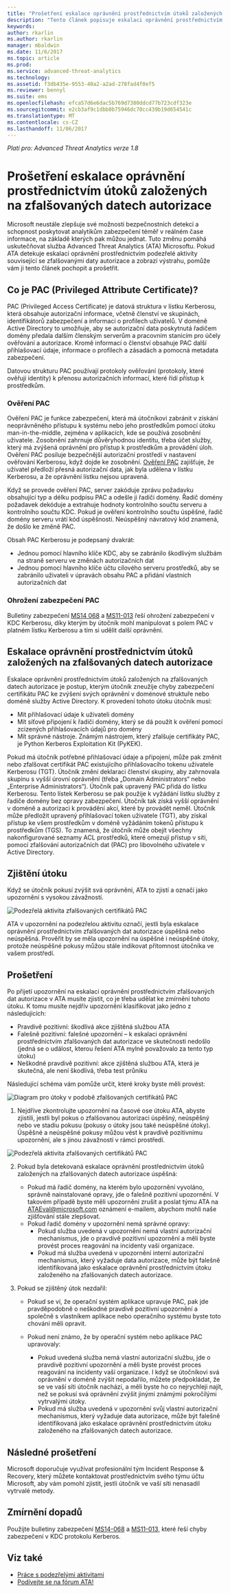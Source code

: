 ```yaml
---
title: "Prošetření eskalace oprávnění prostřednictvím útoků založených na zfalšovaných datech autorizace| Dokumentace Microsoftu"
description: "Tento článek popisuje eskalaci oprávnění prostřednictvím útoků založených na zfalšovaných datech autorizace a poskytuje pokyny k prošetření, pokud byla tato hrozba detekována ve vaší síti."
keywords: 
author: rkarlin
ms.author: rkarlin
manager: mbaldwin
ms.date: 11/6/2017
ms.topic: article
ms.prod: 
ms.service: advanced-threat-analytics
ms.technology: 
ms.assetid: f3db435e-9553-40a2-a2ad-278fad4f0ef5
ms.reviewer: bennyl
ms.suite: ems
ms.openlocfilehash: efca57d6e6dac5b769d7380ddcd77b723cdf323e
ms.sourcegitcommit: e2cb3af9c1dbb0b75946dc70cc439b19d654541c
ms.translationtype: MT
ms.contentlocale: cs-CZ
ms.lasthandoff: 11/06/2017
---
```

*Platí pro: Advanced Threat Analytics verze 1.8*

# <a name="investigating-privilege-escalation-using-forged-authorization-data-attacks"></a>Prošetření eskalace oprávnění prostřednictvím útoků založených na zfalšovaných datech autorizace

Microsoft neustále zlepšuje své možnosti bezpečnostních detekcí a schopnost poskytovat analytikům zabezpečení téměř v reálném čase informace, na základě kterých pak můžou jednat. Tuto změnu pomáhá uskutečňovat služba Advanced Threat Analytics (ATA) Microsoftu. Pokud ATA detekuje eskalaci oprávnění prostřednictvím podezřelé aktivity související se zfalšovanými daty autorizace a zobrazí výstrahu, pomůže vám ji tento článek pochopit a prošetřit.

## <a name="what-is-a-privileged-attribute-certificate-pac"></a>Co je PAC (Privileged Attribute Certificate)?

PAC (Privileged Access Certificate) je datová struktura v lístku Kerberosu, která obsahuje autorizační informace, včetně členství ve skupinách, identifikátorů zabezpečení a informací o profilech uživatelů. V doméně Active Directory to umožňuje, aby se autorizační data poskytnutá řadičem domény předala dalším členským serverům a pracovním stanicím pro účely ověřování a autorizace. Kromě informací o členství obsahuje PAC další přihlašovací údaje, informace o profilech a zásadách a pomocná metadata zabezpečení. 

Datovou strukturu PAC používají protokoly ověřování (protokoly, které ověřují identity) k přenosu autorizačních informací, které řídí přístup k prostředkům.

### <a name="pac-validation"></a>Ověření PAC

Ověření PAC je funkce zabezpečení, která má útočníkovi zabránit v získání neoprávněného přístupu k systému nebo jeho prostředkům pomocí útoku man-in-the-middle, zejména v aplikacích, kde se používá zosobnění uživatele. Zosobnění zahrnuje důvěryhodnou identitu, třeba účet služby, který má zvýšená oprávnění pro přístup k prostředkům a provádění úloh. Ověření PAC posiluje bezpečnější autorizační prostředí v nastavení ověřování Kerberosu, když dojde ke zosobnění. [Ověření PAC](https://blogs.msdn.microsoft.com/openspecification/2009/04/24/understanding-microsoft-kerberos-pac-validation/) zajišťuje, že uživatel předloží přesná autorizační data, jak byla udělena v lístku Kerberosu, a že oprávnění lístku nejsou upravená.

Když se provede ověření PAC, server zakóduje zprávu požadavku obsahující typ a délku podpisu PAC a odešle ji řadiči domény. Řadič domény požadavek dekóduje a extrahuje hodnoty kontrolního součtu serveru a kontrolního součtu KDC. Pokud je ověření kontrolního součtu úspěšné, řadič domény serveru vrátí kód úspěšnosti. Neúspěšný návratový kód znamená, že došlo ke změně PAC. 

Obsah PAC Kerberosu je podepsaný dvakrát: 
- Jednou pomocí hlavního klíče KDC, aby se zabránilo škodlivým službám na straně serveru ve změnách autorizačních dat
- Jednou pomocí hlavního klíče účtu cílového serveru prostředků, aby se zabránilo uživateli v úpravách obsahu PAC a přidání vlastních autorizačních dat

### <a name="pac-vulnerability"></a>Ohrožení zabezpečení PAC
Bulletiny zabezpečení [MS14 068](https://technet.microsoft.com/library/security/MS14-068.aspx) a [MS11-013](https://technet.microsoft.com/library/security/ms11-013.aspx) řeší ohrožení zabezpečení v KDC Kerberosu, díky kterým by útočník mohl manipulovat s polem PAC v platném lístku Kerberosu a tím si udělit další oprávnění.

## <a name="privilege-escalation-using-forged-authorization-data-attack"></a>Eskalace oprávnění prostřednictvím útoků založených na zfalšovaných datech autorizace

Eskalace oprávnění prostřednictvím útoků založených na zfalšovaných datech autorizace je postup, kterým útočník zneužije chyby zabezpečení certifikátu PAC ke zvýšení svých oprávnění v doménové struktuře nebo doméně služby Active Directory. K provedení tohoto útoku útočník musí:
-   Mít přihlašovací údaje k uživateli domény
-   Mít síťové připojení k řadiči domény, který se dá použít k ověření pomocí zcizených přihlašovacích údajů pro domény
-   Mít správné nástroje. Známým nástrojem, který zfalšuje certifikáty PAC, je Python Kerberos Exploitation Kit (PyKEK).

Pokud má útočník potřebné přihlašovací údaje a připojení, může pak změnit nebo zfalšovat certifikát PAC existujícího přihlašovacího tokenu uživatele Kerberosu (TGT). Útočník změní deklaraci členství skupiny, aby zahrnovala skupinu s vyšší úrovní oprávnění (třeba „Domain Administrators“ nebo „Enterprise Administrators“). Útočník pak upravený PAC přidá do lístku Kerberosu. Tento lístek Kerberosu se pak použije k vyžádání lístku služby z řadiče domény bez opravy zabezpečení. Útočník tak získá vyšší oprávnění v doméně a autorizaci k provádění akcí, které by provádět neměl. Útočník může předložit upravený přihlašovací token uživatele (TGT), aby získal přístup ke všem prostředkům v doméně vyžádáním tokenů přístupu k prostředkům (TGS). To znamená, že útočník může obejít všechny nakonfigurované seznamy ACL prostředků, které omezují přístup v síti, pomocí zfalšování autorizačních dat (PAC) pro libovolného uživatele v Active Directory.

## <a name="discovering-the-attack"></a>Zjištění útoku
Když se útočník pokusí zvýšit svá oprávnění, ATA to zjistí a označí jako upozornění s vysokou závažností.

![Podezřelá aktivita zfalšovaných certifikátů PAC](./media/forged-pac.png)

ATA v upozornění na podezřelou aktivitu označí, jestli byla eskalace oprávnění prostřednictvím zfalšovaných dat autorizace úspěšná nebo neúspěšná. Prověřit by se měla upozornění na úspěšné i neúspěšné útoky, protože neúspěšné pokusy můžou stále indikovat přítomnost útočníka ve vašem prostředí.

## <a name="investigating"></a>Prošetření
Po přijetí upozornění na eskalaci oprávnění prostřednictvím zfalšovaných dat autorizace v ATA musíte zjistit, co je třeba udělat ke zmírnění tohoto útoku. K tomu musíte nejdřív upozornění klasifikovat jako jedno z následujících: 
-   Pravdivě pozitivní: škodlivá akce zjištěná službou ATA
-   Falešně pozitivní: falešné upozornění – k eskalaci oprávnění prostřednictvím zfalšovaných dat autorizace ve skutečnosti nedošlo (jedná se o událost, kterou řešení ATA mylně považovalo za tento typ útoku)
-   Neškodné pravdivě pozitivní: akce zjištěná službou ATA, která je skutečná, ale není škodlivá, třeba test průniku

Následující schéma vám pomůže určit, které kroky byste měli provést:

![Diagram pro útoky v podobě zfalšovaných certifikátů PAC](./media/forged-pac-diagram.png)

1. Nejdříve zkontrolujte upozornění na časové ose útoku ATA, abyste zjistili, jestli byl pokus o zfalšovanou autorizaci úspěšný, neúspěšný nebo ve stadiu pokusu (pokusy o útoky jsou také neúspěšné útoky). Úspěšné a neúspěšné pokusy můžou vést k pravdivě pozitivnímu upozornění, ale s jinou závažností v rámci prostředí.
 
 ![Podezřelá aktivita zfalšovaných certifikátů PAC](./media/forged-pac-sa.png)


2.  Pokud byla detekovaná eskalace oprávnění prostřednictvím útoků založených na zfalšovaných datech autorizace úspěšná:
    -   Pokud má řadič domény, na kterém bylo upozornění vyvoláno, správně nainstalované opravy, jde o falešně pozitivní upozornění. V takovém případě byste měli upozornění zrušit a poslat týmu ATA na ATAEval@microsoft.com oznámení e-mailem, abychom mohli naše zjišťování stále zlepšovat. 
    -   Pokud řadič domény v upozornění nemá správné opravy:
        -   Pokud služba uvedená v upozornění nemá vlastní autorizační mechanismus, jde o pravdivě pozitivní upozornění a měli byste provést proces reagování na incidenty vaší organizace. 
        -   Pokud má služba uvedená v upozornění interní autorizační mechanismus, který vyžaduje data autorizace, může být falešně identifikovaná jako eskalace oprávnění prostřednictvím útoku založeného na zfalšovaných datech autorizace. 

3.  Pokud se zjištěný útok nezdařil:
    -   Pokud se ví, že operační systém aplikace upravuje PAC, pak jde pravděpodobně o neškodné pravdivě pozitivní upozornění a společně s vlastníkem aplikace nebo operačního systému byste toto chování měli opravit.

    -   Pokud není známo, že by operační systém nebo aplikace PAC upravovaly: 

        -   Pokud uvedená služba nemá vlastní autorizační službu, jde o pravdivě pozitivní upozornění a měli byste provést proces reagování na incidenty vaší organizace. I když se útočníkovi svá oprávnění v doméně zvýšit nepodařilo, můžete předpokládat, že se ve vaší síti útočník nachází, a měli byste ho co nejrychleji najít, než se pokusí svá oprávnění zvýšit jinými známými pokročilými vytrvalými útoky. 
        -   Pokud má služba uvedená v upozornění svůj vlastní autorizační mechanismus, který vyžaduje data autorizace, může být falešně identifikovaná jako eskalace oprávnění prostřednictvím útoku založeného na zfalšovaných datech autorizace.

## <a name="post-investigation"></a>Následné prošetření
Microsoft doporučuje využívat profesionální tým Incident Response & Recovery, který můžete kontaktovat prostřednictvím svého týmu účtu Microsoft, aby vám pomohl zjistit, jestli útočník ve vaší síti nenasadil vytrvalé metody.


## <a name="mitigation"></a>Zmírnění dopadů

Použijte bulletiny zabezpečení [MS14-068](https://technet.microsoft.com/library/security/MS14-068.aspx) a [MS11-013](https://technet.microsoft.com/library/security/ms11-013.aspx), které řeší chyby zabezpečení v KDC protokolu Kerberos. 


## <a name="see-also"></a>Viz také
- [Práce s podezřelými aktivitami](working-with-suspicious-activities.md)
- [Podívejte se na fórum ATA!](https://social.technet.microsoft.com/Forums/security/home?forum=mata)
